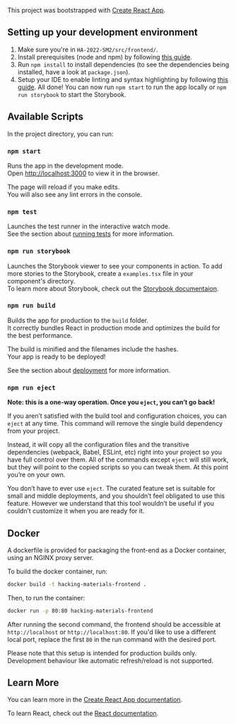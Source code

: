 This project was bootstrapped with [Create React App](https://github.com/facebook/create-react-app).

## Setting up your development environment

1. Make sure you're in `HA-2022-SM2/src/frontend/`.
1. Install prerequisites (node and npm) by following [this guide](https://docs.npmjs.com/downloading-and-installing-node-js-and-npm).
1. Run `npm install` to install dependencies (to see the dependencies being installed, have a look at `package.json`).
1. Setup your IDE to enable linting and syntax highlighting by following [this guide](https://create-react-app.dev/docs/setting-up-your-editor/).
   All done! You can now run `npm start` to run the app locally or `npm run storybook` to start the Storybook.

## Available Scripts

In the project directory, you can run:

### `npm start`

Runs the app in the development mode.\
Open [http://localhost:3000](http://localhost:3000) to view it in the browser.

The page will reload if you make edits.\
You will also see any lint errors in the console.

### `npm test`

Launches the test runner in the interactive watch mode.\
See the section about [running tests](https://facebook.github.io/create-react-app/docs/running-tests) for more information.

### `npm run storybook`

Launches the Storybook viewer to see your components in action. To add more stories to the Storybook, create a `examples.tsx` file in your component's directory. \
To learn more about Storybook, check out the [Storybook documentaion](https://storybook.js.org/docs/react/get-started/introduction).

### `npm run build`

Builds the app for production to the `build` folder.\
It correctly bundles React in production mode and optimizes the build for the best performance.

The build is minified and the filenames include the hashes.\
Your app is ready to be deployed!

See the section about [deployment](https://facebook.github.io/create-react-app/docs/deployment) for more information.

### `npm run eject`

**Note: this is a one-way operation. Once you `eject`, you can’t go back!**

If you aren’t satisfied with the build tool and configuration choices, you can `eject` at any time. This command will remove the single build dependency from your project.

Instead, it will copy all the configuration files and the transitive dependencies (webpack, Babel, ESLint, etc) right into your project so you have full control over them. All of the commands except `eject` will still work, but they will point to the copied scripts so you can tweak them. At this point you’re on your own.

You don’t have to ever use `eject`. The curated feature set is suitable for small and middle deployments, and you shouldn’t feel obligated to use this feature. However we understand that this tool wouldn’t be useful if you couldn’t customize it when you are ready for it.

## Docker

A dockerfile is provided for packaging the front-end as a Docker container, using an NGINX proxy server.

To build the docker container, run:

```sh
docker build -t hacking-materials-frontend .
```

Then, to run the container:

```sh
docker run -p 80:80 hacking-materials-frontend
```

After running the second command, the frontend should be accessible at `http://localhost` or `http://localhost:80`. If you'd like to use a different local port, replace the first `80` in the run command with the desired port.

Please note that this setup is intended for production builds only. Development behaviour like automatic refresh/reload is not supported.

## Learn More

You can learn more in the [Create React App documentation](https://facebook.github.io/create-react-app/docs/getting-started).

To learn React, check out the [React documentation](https://reactjs.org/).
